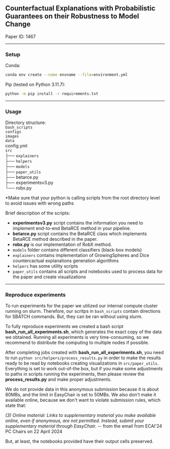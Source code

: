 ## Counterfactual Explanations with Probabilistic Guarantees on their Robustness to Model Change

Paper ID: 1467

***
### Setup
Conda:
```bash
conda env create --name envname --file=environment.yml
```
Pip (tested on Python 3.11.7):
```bash
python -m pip install -r requirements.txt 
```

***
### Usage

Directory structure:   
        `bash_scripts`  
        `configs`  
        `images`  
        `data`   
        config.yml  
        `src`   
        ├── `explainers`  
        ├── `helpers`  
        ├── `models`  
        ├── `paper_utils`  
        ├── betarce.py  
        ├── experimentsv3.py  
        └── robx.py  
  

*Make sure that your python is calling scripts from the root directory level to avoid issues with wrong paths  

Brief description of the scripts:  
- **experimentsv3.py** script contains the information you need to implement end-to-end BetaRCE method in your pipeline.
- **betarce.py** script contains the BetaRCE class which implements BetaRCE method described in the paper.   
- **robx.py** is our implementation of RobX method.  
- `models` folder contains different classifiers (black-box models)
- `explainers` contains implementation of GrowingSpheres and Dice countercactual explanations generation algorithms 
- `helpers` has some utility scripts
- `paper_utils` contains all scripts and notebooks used to process data for the paper and create visualizations 



***
### Reproduce experiments
To run experiments for the paper we utilized our internal compute cluster running on slurm. Therefore, our scritps in `bash_scripts` contain directions for SBATCH commands. But, they can be ran without using slurm.  

To fully reproduce experiments we created a bash script **bash_run_all_experiments.sh**, which generates the exact copy of the data we obtained. Running all experiments is very time-consuming, so we recommend to distribute the computing to multiple nodes if possible.    

After completing jobs created with **bash_run_all_experiments.sh**, you need to run `python src/helpers/process_results.py` in order to make the results ready to be read by notebooks creating visualizations in `src/paper_utils`. Everything is set to work out-of-the box, but if you make some adjustments to paths in scripts running the experiments, then please review the **process_results.py** and make proper adjustments. 

We do not provide data in this anonymous submission because it is about 80MBs, and the limit in EasyChair is set to 50MBs. We also don't make it available online, because we don't want to violate submission rules, which state that:   

*(3) Online material: Links to supplementary material you make available online, even if anonymous, are not permitted. Instead, submit your supplementary material through EasyChair.*  -- from the email from ECAI'24 PC Chairs on 22 April 2024

But, at least, the notebooks provided have their output cells preserved.
